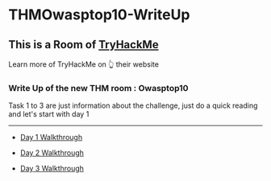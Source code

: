 # THMOwasptop10-WriteUp
## This is a Room of [TryHackMe](https://tryhackme.com/ "TryHackMe")
Learn more of TryHackMe on :point_up_2: their website
### Write Up of the new THM room : Owasptop10
Task 1 to 3 are just information about the challenge, just do a quick reading and let's start with day 1
***
  * [Day 1 Walkthrough](https://github.com/LightFoe/THM-WriteUp/blob/master/Owasptop10/Days/Day1.md#day-1 "Day 1")

  * [Day 2 Walkthrough](https://github.com/LightFoe/THM-WriteUp/blob/master/Owasptop10/Days/Day2.md#day-2 "Day 2")
  
  * [Day 3 Walkthrough](https://github.com/LightFoe/THM-WriteUp/blob/master/Owasptop10/Days/Day3.md#day-3 "Day 3")
